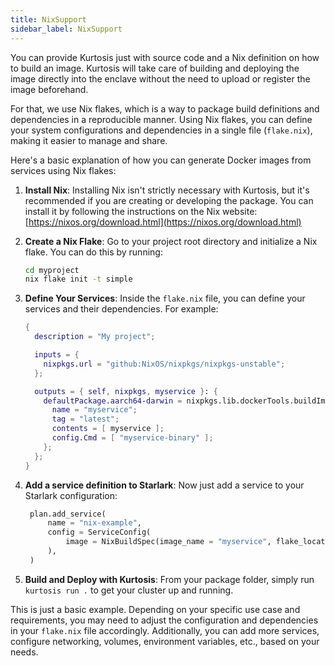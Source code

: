 ```yaml
---
title: NixSupport
sidebar_label: NixSupport
---
```


You can provide Kurtosis just with source code and a Nix definition on how to build an image. Kurtosis will take care of building and deploying the image directly into the enclave without the need to upload or register the image beforehand.

For that, we use Nix flakes, which is a way to package build definitions and dependencies in a reproducible manner. Using Nix flakes, you can define your system configurations and dependencies in a single file (`flake.nix`), making it easier to manage and share.

Here's a basic explanation of how you can generate Docker images from services using Nix flakes:

1. **Install Nix**: Installing Nix isn't strictly necessary with Kurtosis, but it's recommended if you are creating or developing the package. You can install it by following the instructions on the Nix website: [https://nixos.org/download.html](https://nixos.org/download.html)

2. **Create a Nix Flake**: Go to your project root directory and initialize a Nix flake. You can do this by running:
   ```bash
   cd myproject
   nix flake init -t simple
   ```

3. **Define Your Services**: Inside the `flake.nix` file, you can define your services and their dependencies. For example:
   ```nix
   {
     description = "My project";

     inputs = {
       nixpkgs.url = "github:NixOS/nixpkgs/nixpkgs-unstable";
     };

     outputs = { self, nixpkgs, myservice }: {
       defaultPackage.aarch64-darwin = nixpkgs.lib.dockerTools.buildImage {
         name = "myservice";
         tag = "latest";
         contents = [ myservice ];
         config.Cmd = [ "myservice-binary" ];
       };
     };
   }
   ```

4. **Add a service definition to Starlark**: Now just add a service to your Starlark configuration:
   ```python
    plan.add_service(
        name = "nix-example",
        config = ServiceConfig(
            image = NixBuildSpec(image_name = "myservice", flake_location_dir = ".", build_context_dir = "./"),
        ),
    )
   ```

5. **Build and Deploy with Kurtosis**: From your package folder, simply run `kurtosis run .` to get your cluster up and running.

This is just a basic example. Depending on your specific use case and requirements, you may need to adjust the configuration and dependencies in your `flake.nix` file accordingly. Additionally, you can add more services, configure networking, volumes, environment variables, etc., based on your needs.